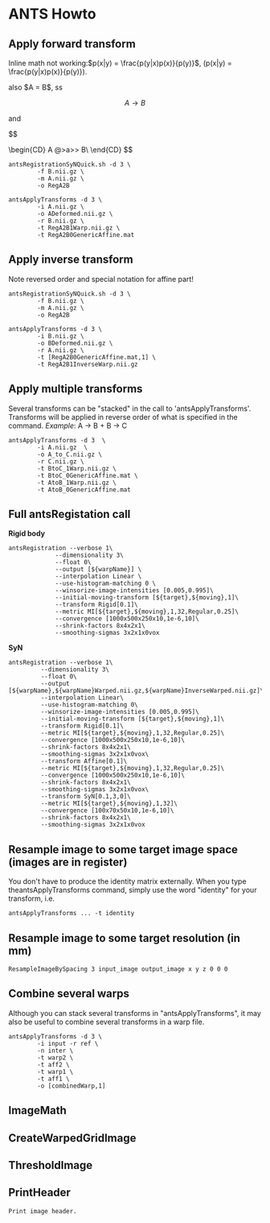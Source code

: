 # ANTS Howto

## Apply forward transform

Inline math not working:$p(x|y) = \frac{p(y|x)p(x)}{p(y)}$, \(p(x|y) = \frac{p(y|x)p(x)}{p(y)}\).

also \$A =  B\$, ss 


$$
A \rightarrow  B
$$

and

$$

\begin{CD}
A @>a>> B\\
\end{CD}
$$


```
antsRegistrationSyNQuick.sh -d 3 \
		-f B.nii.gz \
		-m A.nii.gz \
		-o RegA2B
		
antsApplyTransforms -d 3 \
		-i A.nii.gz \
		-o ADeformed.nii.gz \
		-r B.nii.gz \
		-t RegA2B1Warp.nii.gz \
		-t RegA2B0GenericAffine.mat
```

## Apply inverse transform
Note reversed order and special notation for affine part!

```
antsRegistrationSyNQuick.sh -d 3 \
		-f B.nii.gz \
		-m A.nii.gz \
		-o RegA2B 
		
antsApplyTransforms -d 3 \
		-i B.nii.gz \
		-o BDeformed.nii.gz \
		-r A.nii.gz \
		-t [RegA2B0GenericAffine.mat,1] \
		-t RegA2B1InverseWarp.nii.gz
```


## Apply multiple transforms
Several transforms can be "stacked" in the call to 'antsApplyTransforms'. Transforms will be applied in reverse order of what is specified in the command. 
*Example*: A -> B + B -> C

```
antsApplyTransforms -d 3  \
		-i A.nii.gz  \
		-o A_to_C.nii.gz \
		-r C.nii.gz \
		-t BtoC_1Warp.nii.gz \
		-t BtoC_0GenericAffine.mat \
		-t AtoB_1Warp.nii.gz \
		-t AtoB_0GenericAffine.mat
```


## Full antsRegistation call

**Rigid body**
```   
antsRegistration --verbose 1\
    		 --dimensionality 3\
    		 --float 0\
    		 --output [${warpName}] \
    		 --interpolation Linear \
    		 --use-histogram-matching 0 \
    		 --winsorize-image-intensities [0.005,0.995]\
    		 --initial-moving-transform [${target},${moving},1]\
    		 --transform Rigid[0.1]\
    		 --metric MI[${target},${moving},1,32,Regular,0.25]\
    		 --convergence [1000x500x250x10,1e-6,10]\
    		 --shrink-factors 8x4x2x1\
    		 --smoothing-sigmas 3x2x1x0vox
```

**SyN**

````
antsRegistration --verbose 1\
		 --dimensionality 3\
		 --float 0\
		 --output [${warpName},${warpName}Warped.nii.gz,${warpName}InverseWarped.nii.gz]\
		 --interpolation Linear\
		 --use-histogram-matching 0\
		 --winsorize-image-intensities [0.005,0.995]\
		 --initial-moving-transform [${target},${moving},1]\
		 --transform Rigid[0.1]\
		 --metric MI[${target},${moving},1,32,Regular,0.25]\
		 --convergence [1000x500x250x10,1e-6,10]\
		 --shrink-factors 8x4x2x1\
		 --smoothing-sigmas 3x2x1x0vox\
		 --transform Affine[0.1]\
		 --metric MI[${target},${moving},1,32,Regular,0.25]\
		 --convergence [1000x500x250x10,1e-6,10]\
		 --shrink-factors 8x4x2x1\
		 --smoothing-sigmas 3x2x1x0vox\
		 --transform SyN[0.1,3,0]\
		 --metric MI[${target},${moving},1,32]\
		 --convergence [100x70x50x10,1e-6,10]\
		 --shrink-factors 8x4x2x1\
		 --smoothing-sigmas 3x2x1x0vox
````

## Resample image to some target image space (images are in register)
You don't have to produce the identity matrix externally. When you type theantsApplyTransforms command, simply use the word "identity" for your transform, i.e.
```
antsApplyTransforms ... -t identity
```
## Resample image to some target resolution (in mm)
```
ResampleImageBySpacing 3 input_image output_image x y z 0 0 0
```

## Combine several warps 
Although you can stack several transforms in "antsApplyTransforms", it may also be useful to combine several transforms in a warp file. 
```
antsApplyTransforms -d 3 \
		-i input -r ref \
		-n inter \
		-t warp2 \
		-t aff2 \
		-t warp1 \
		-t aff1 \
		-o [combinedWarp,1]
```

## ImageMath


## CreateWarpedGridImage

## ThresholdImage

## PrintHeader
```
Print image header.
```

